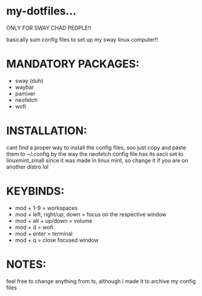 # my-dotfiles...
ONLY FOR SWAY CHAD PEOPLE!!

basically sum config files to set up my sway linux computer!!

# MANDATORY PACKAGES:
- sway (duh)
- waybar
- pamixer
- neofetch
- wofi

# INSTALLATION:
cant find a proper way to install the config files, soo just copy and paste them to ~/.config
by the way the neofetch config file has its ascii set to linuxmint_small since it was made in linux mint, so change it if you are on another distro lol

# KEYBINDS:
- mod + 1-9 = workspaces
- mod + left, right/up, down = focus on the respective window
- mod + alt + up/down = volume
- mod + d = wofi
- mod + enter = terminal
- mod + q = close focused window

# NOTES:
feel free to change anything from ts, although i made it to archive my config files
